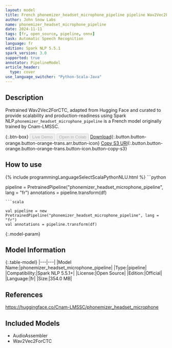 ```yaml
---
layout: model
title: French phonemizer_headset_microphone_pipeline pipeline Wav2Vec2ForCTC from Cnam-LMSSC
author: John Snow Labs
name: phonemizer_headset_microphone_pipeline
date: 2024-11-11
tags: [fr, open_source, pipeline, onnx]
task: Automatic Speech Recognition
language: fr
edition: Spark NLP 5.5.1
spark_version: 3.0
supported: true
annotator: PipelineModel
article_header:
  type: cover
use_language_switcher: "Python-Scala-Java"
---
```


## Description

Pretrained Wav2Vec2ForCTC, adapted from Hugging Face and curated to provide scalability and production-readiness using Spark NLP.`phonemizer_headset_microphone_pipeline` is a French model originally trained by Cnam-LMSSC.

{:.btn-box}
<button class="button button-orange" disabled>Live Demo</button>
<button class="button button-orange" disabled>Open in Colab</button>
[Download](https://s3.amazonaws.com/auxdata.johnsnowlabs.com/public/models/phonemizer_headset_microphone_pipeline_fr_5.5.1_3.0_1731359399429.zip){:.button.button-orange.button-orange-trans.arr.button-icon}
[Copy S3 URI](s3://auxdata.johnsnowlabs.com/public/models/phonemizer_headset_microphone_pipeline_fr_5.5.1_3.0_1731359399429.zip){:.button.button-orange.button-orange-trans.button-icon.button-copy-s3}

## How to use



<div class="tabs-box" markdown="1">
{% include programmingLanguageSelectScalaPythonNLU.html %}
```python

pipeline = PretrainedPipeline("phonemizer_headset_microphone_pipeline", lang = "fr")
annotations =  pipeline.transform(df)   

```
```scala

val pipeline = new PretrainedPipeline("phonemizer_headset_microphone_pipeline", lang = "fr")
val annotations = pipeline.transform(df)

```
</div>

{:.model-param}
## Model Information

{:.table-model}
|---|---|
|Model Name:|phonemizer_headset_microphone_pipeline|
|Type:|pipeline|
|Compatibility:|Spark NLP 5.5.1+|
|License:|Open Source|
|Edition:|Official|
|Language:|fr|
|Size:|354.0 MB|

## References

https://huggingface.co/Cnam-LMSSC/phonemizer_headset_microphone

## Included Models

- AudioAssembler
- Wav2Vec2ForCTC